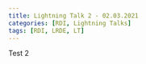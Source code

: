 ```yaml
---
title: Lightning Talk 2 - 02.03.2021
categories: [RDI, Lightning Talks]
tags: [RDI, LRDE, LT]
---
```


Test 2

[](https://drive.google.com/uc?id=1AXi8rmzb-uonAg6bNj8ujJv41FEt6cTP)
[](https://drive.google.com/uc?id=1G8FZrhUhzdkcwGh1Y8hHiSNKVCFFnql1)
[](https://drive.google.com/uc?id=1Pty1UzfZdPYLc5-cAutXYTMmAQaOjbJh)
[](https://drive.google.com/uc?id=1TgmVSp0yAzgOPuu5wZXqySgFcIVC7noW)
[](https://drive.google.com/uc?id=1W-1BS09NJf6K5xgbbbDroAcc4PPElhlt)
[](https://drive.google.com/uc?id=1jYM_cxDnIOQ8LTazKBHxft1JRRdYOFP0)
[](https://drive.google.com/uc?id=1jiyNDi8gvp1jsKkQUn8raga0_G6uKpZz)
[](https://drive.google.com/uc?id=1oj55anJhEiKtr0MjzxowP7AxNxs2lffC)
[](https://drive.google.com/uc?id=1pKBuXT1EMtUYsH6tSCBCIgrz4NBEeGkj)
[](https://drive.google.com/uc?id=1setxLIYFZy6tVqKYWT7wRQIEhWeqx3lT)
[](https://drive.google.com/uc?id=1tMplq-rSZAYAgGzkO8pjs_teDjgsB_ku)
